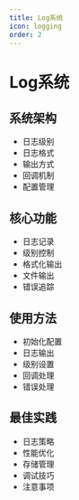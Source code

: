 ```yaml
---
title: Log系统
icon: logging
order: 2
---
```


# Log系统

## 系统架构
- 日志级别
- 日志格式
- 输出方式
- 回调机制
- 配置管理

## 核心功能
- 日志记录
- 级别控制
- 格式化输出
- 文件输出
- 错误追踪

## 使用方法
- 初始化配置
- 日志输出
- 级别设置
- 回调处理
- 错误处理

## 最佳实践
- 日志策略
- 性能优化
- 存储管理
- 调试技巧
- 注意事项
